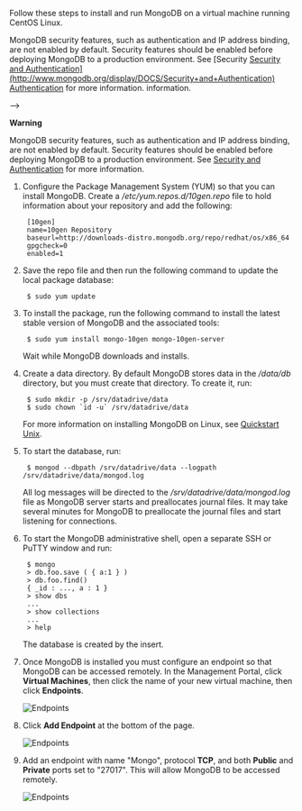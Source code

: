 Follow these steps to install and run MongoDB on a virtual machine running CentOS Linux.

<!-- deleted by customization
> [AZURE.WARNING] MongoDB<!-- keep by customization: begin --> <p>MongoDB <!-- keep by customization: end --> security features, such as authentication and IP address binding, are not enabled by default. Security features should be enabled before deploying MongoDB to a production environment.  See [Security<!-- keep by customization: begin --> <a href="http://www.mongodb.org/display/DOCS/Security+and+Authentication">Security <!-- keep by customization: end --> and Authentication](http://www.mongodb.org/display/DOCS/Security+and+Authentication)<!-- keep by customization: begin --> Authentication</a> <!-- keep by customization: end --> for more information.<!-- keep by customization: begin --> information.</p> <!-- keep by customization: end -->
-->
<!-- keep by customization: begin -->
<div class="dev-callout">
<b>Warning</b>
<!-- keep by customization: begin --> <p>MongoDB <!-- keep by customization: end --> security features, such as authentication and IP address binding, are not enabled by default. Security features should be enabled before deploying MongoDB to a production environment.  See <!-- keep by customization: begin --> <a href="http://www.mongodb.org/display/DOCS/Security+and+Authentication">Security <!-- keep by customization: end --> and <!-- keep by customization: begin --> Authentication</a> <!-- keep by customization: end --> for more <!-- keep by customization: begin --> information.</p> <!-- keep by customization: end -->
</div>
<!-- keep by customization: end -->

1. Configure the Package Management System (YUM) so that you can install MongoDB. Create a */etc/yum.repos.d/10gen.repo* file to hold information about your repository and add the following:

		[10gen]
		name=10gen Repository
		baseurl=http://downloads-distro.mongodb.org/repo/redhat/os/x86_64
		gpgcheck=0
		enabled=1

2. Save the repo file and then run the following command to update the local package database:

		$ sudo yum update

3. To install the package, run the following command to install the latest stable version of MongoDB and the associated tools:

		$ sudo yum install mongo-10gen mongo-10gen-server

	Wait while MongoDB downloads and installs.

4. Create a data directory. By default MongoDB stores data in the */data/db* directory, but you must create that directory. To create it, run:

		$ sudo mkdir -p /srv/datadrive/data
		$ sudo chown `id -u` /srv/datadrive/data

	For more information on installing MongoDB on Linux, see [Quickstart Unix][QuickstartUnix].

5. To start the database, run:

		$ mongod --dbpath /srv/datadrive/data --logpath /srv/datadrive/data/mongod.log

	All log messages will be directed to the */srv/datadrive/data/mongod.log* file as MongoDB server starts and preallocates journal files. It may take several minutes for MongoDB to preallocate the journal files and start listening for connections.

6. To start the MongoDB administrative shell, open a separate SSH or PuTTY window and run:

		$ mongo
		> db.foo.save ( { a:1 } )
		> db.foo.find()
		{ _id : ..., a : 1 }
		> show dbs  
		...
		> show collections  
		...  
		> help  

	The database is created by the insert.

7. Once MongoDB is installed you must configure an endpoint so that MongoDB can be accessed remotely. In the Management Portal, click **Virtual Machines**, then click the name of your new virtual machine, then click **Endpoints**.
	
	![Endpoints][Image7]

8. Click **Add Endpoint** at the bottom of the page.
	
	![Endpoints][Image8]

<!-- deleted by customization
9. Add an endpoint with the following settings:

 - **Name**: Mongo
 - **Protocol**: TCP
 - **Public Port**: 27017
 - **Private Port**: 27017
 
 This will allow MongoDB to be accessed remotely.

-->
<!-- keep by customization: begin -->
9. Add an endpoint with name "Mongo", protocol **TCP**, and both **Public** and **Private** ports set to "27017". This will allow MongoDB to be accessed remotely.
	
	![Endpoints][Image9]
<!-- keep by customization: end -->


[QuickStartUnix]: http://www.mongodb.org/display/DOCS/Quickstart+Unix


[Image7]: ./media/install-and-run-mongo-on-centos-vm/LinuxVmAddEndpoint.png
[Image8]: ./media/install-and-run-mongo-on-centos-vm/LinuxVmAddEndpoint2.png
<!-- keep by customization: begin -->
[Image9]: ./media/install-and-run-mongo-on-centos-vm/LinuxVmAddEndpoint3.png
<!-- keep by customization: end -->
